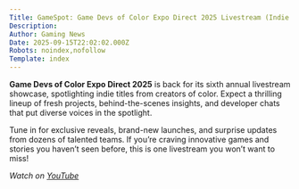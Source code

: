 ```yaml
---
Title: GameSpot: Game Devs of Color Expo Direct 2025 Livestream (Indie Games Showcase)
Description: 
Author: Gaming News
Date: 2025-09-15T22:02:02.000Z
Robots: noindex,nofollow
Template: index
---
```

<p><strong>Game Devs of Color Expo Direct 2025</strong> is back for its sixth annual livestream showcase, spotlighting indie titles from creators of color. Expect a thrilling lineup of fresh projects, behind-the-scenes insights, and developer chats that put diverse voices in the spotlight.</p>

<p>Tune in for exclusive reveals, brand-new launches, and surprise updates from dozens of talented teams. If you’re craving innovative games and stories you haven’t seen before, this is one livestream you won’t want to miss!</p>

<p><em>Watch on <a href="https://www.youtube.com/watch?v=IbwowlbVDmc" rel="noopener noreferrer">YouTube</a></em></p>

